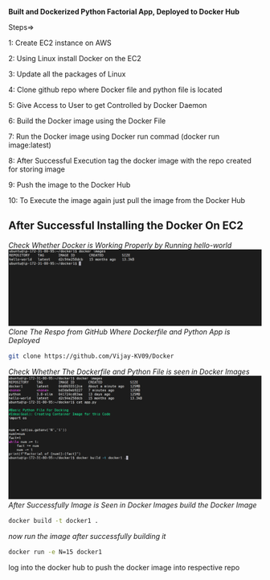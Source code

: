 **Built and Dockerized Python Factorial App, Deployed to Docker Hub**

Steps=>

1: Create EC2 instance on AWS

2: Using Linux install Docker on the EC2

3: Update all the packages of Linux

4: Clone github repo where Docker file and python file is located

5: Give Access to User to get Controlled by Docker Daemon

6: Build the Docker image using the Docker File

7: Run the Docker image using Docker run commad (docker run image:latest)

8: After Successful Execution tag the docker image with the repo created for storing image

9: Push the image to the Docker Hub

10: To Execute the image again just pull the image from the Docker Hub

**After Successful Installing the Docker On EC2**
---
*Check Whether Docker is Working Properly by Running hello-world*
![ss1](https://github.com/Vijay-KV09/Docker/blob/master/Screenshot%20(35).png)
*Clone The Respo from GitHub Where Dockerfile and Python App is Deployed*
```bash
git clone https://github.com/Vijay-KV09/Docker  
```
*Check Whether The Dockerfile and Python File is seen in Docker Images*
![ss2](https://github.com/Vijay-KV09/Docker/blob/master/Screenshot%20(29).png)
*After Successfully Image is Seen in Docker Images build the Docker Image* 
```bash
docker build -t docker1 .
```
*now run the image after successfully building it*
```bash
docker run -e N=15 docker1
```
log into the docker hub to push the docker image into respective repo
